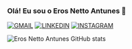 ### Olá! Eu sou o Eros Netto Antunes 👋

[![GMAIL](https://img.shields.io/badge/Gmail-D14836?style=for-the-badge&logo=gmail&logoColor=white)](mailto:erosnetto1002@gmail.com)
[![LINKEDIN](https://img.shields.io/badge/LinkedIn-0077B5?style=for-the-badge&logo=linkedin&logoColor=white)](https://www.linkedin.com/in/eros-netto/)
[![INSTAGRAM](https://img.shields.io/badge/Instagram-E4405F?style=for-the-badge&logo=instagram&logoColor=white)](https://www.instagram.com/eros_netto)

![Eros Netto Antunes GitHub stats](https://github-readme-stats.vercel.app/api?username=ErosNetto&theme=dark&show_icons=true)
